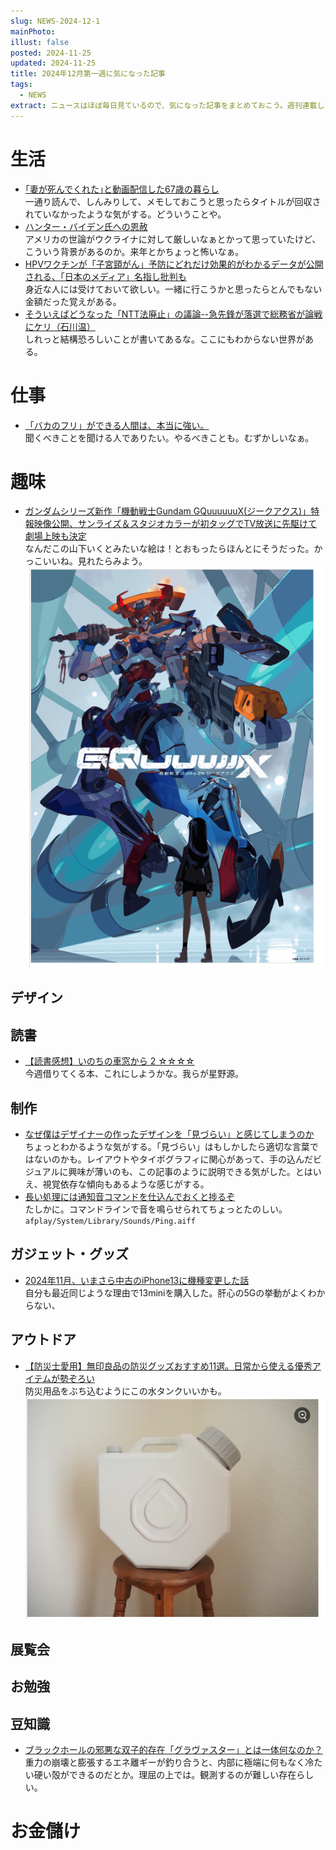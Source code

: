 ```yaml
---
slug: NEWS-2024-12-1
mainPhoto: 
illust: false
posted: 2024-11-25
updated: 2024-11-25
title: 2024年12月第一週に気になった記事
tags:
  - NEWS
extract: ニュースはほぼ毎日見ているので、気になった記事をまとめておこう。週刊連載したい。
---
```

# 生活

- [｢妻が死んでくれた｣と動画配信した67歳の暮らし](https://toyokeizai.net/articles/-/842935)  
  一通り読んで、しんみりして、メモしておこうと思ったらタイトルが回収されていなかったような気がする。どういうことや。
- [ハンター・バイデン氏への恩赦](http://finalvent.cocolog-nifty.com/fareastblog/2024/12/post-d4fff7.html)  
  アメリカの世論がウクライナに対して厳しいなぁとかって思っていたけど、こういう背景があるのか。来年とかちょっと怖いなぁ。
- [HPVワクチンが「子宮頸がん」予防にどれだけ効果的がわかるデータが公開される、「日本のメディア」名指し批判も](https://gigazine.net/news/20241201-hpv-vaccination-world-cervical-cancer/)  
  身近な人には受けておいて欲しい。一緒に行こうかと思ったらとんでもない金額だった覚えがある。
- [そういえばどうなった「NTT法廃止」の議論--急先鋒が落選で総務省が論戦にケリ（石川温）](https://japan.cnet.com/article/35226751/)  
  しれっと結構恐ろしいことが書いてあるな。ここにもわからない世界がある。
  
# 仕事

- [「バカのフリ」ができる人間は、本当に強い。](https://blog.tinect.jp/?p=88365)  
  聞くべきことを聞ける人でありたい。やるべきことも。むずかしいなぁ。 

# 趣味

- [ガンダムシリーズ新作「機動戦士Gundam GQuuuuuuX(ジークアクス)」特報映像公開、サンライズ＆スタジオカラーが初タッグでTV放送に先駆けて劇場上映も決定](https://gigazine.net/news/20241204-gundam-gquuuuuux/)  
  なんだこの山下いくとみたいな絵は！とおもったらほんとにそうだった。かっこいいね。見れたらみよう。  
  ![ジーアクス（ガンダムじゃない？）](../../images/news/2024-12-02-NEWS/01.png)

## デザイン

## 読書

- [【読書感想】いのちの車窓から 2 ☆☆☆☆](https://fujipon.hatenadiary.com/entry/2024/12/02/085005)  
  今週借りてくる本、これにしようかな。我らが星野源。

## 制作

- [なぜ僕はデザイナーの作ったデザインを「見づらい」と感じてしまうのか](https://yuheiy.com/2024-12-01-i-am-not-a-visual-thinker)  
  ちょっとわかるような気がする。「見づらい」はもしかしたら適切な言葉ではないのかも。レイアウトやタイポグラフィに関心があって、手の込んだビジュアルに興味が薄いのも、この記事のように説明できる気がした。とはいえ、視覚依存な傾向もあるような感じがする。
- [長い処理には通知音コマンドを仕込んでおくと捗るぞ](https://zenn.dev/magicmoment/articles/play-sound-command-20241205)  
  たしかに。コマンドラインで音を鳴らせられてちょっとたのしい。`afplay/System/Library/Sounds/Ping.aiff`
## ガジェット・グッズ

- [2024年11月、いまさら中古のiPhone13に機種変更した話](https://note.com/sugina_kazuaki/n/n8b5274c5c396)  
  自分も最近同じような理由で13miniを購入した。肝心の5Gの挙動がよくわからない、

## アウトドア

- [【防災士愛用】無印良品の防災グッズおすすめ11選。日常から使える優秀アイテムが勢ぞろい](https://macaro-ni.jp/161131?page=2)  
  防災用品をぶち込むようにこの水タンクいいかも。  
  ![ポリエチレン 水タンク 12L 蛇口付き2,490円](../../images/news/2024-12-02-NEWS/02.png)

## 展覧会

## お勉強

## 豆知識

- [ブラックホールの邪悪な双子的存在「グラヴァスター」とは一体何なのか？](https://gigazine.net/news/20241204-black-hole-evil-twin-gravastar/)  
  重力の崩壊と膨張するエネ離ギーが釣り合うと、内部に極端に何もなく冷たい硬い殻ができるのだとか。理屈の上では。観測するのが難しい存在らしい。

# お金儲け